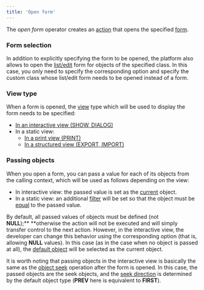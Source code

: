 ```yaml
---
title: 'Open form'
---
```


The *open form* operator creates an [action](Actions.md) that opens the specified [form](Forms.md).

### Form selection

In addition to explicitly specifying the form to be opened, the platform also allows to open the [list/edit](Interactive_view.md#Interactiveview-edtClass) form for objects of the specified class. In this case, you only need to specify the corresponding option and specify the custom class whose list/edit form needs to be opened instead of a form.

### View type

When a form is opened, the [view](Form_views.md) type which will be used to display the form needs to be specified:

-   [In an interactive view (SHOW, DIALOG)](In_an_interactive_view_SHOW_DIALOG.md)
-   In a static view:
    -   [In a print view (PRINT)](In_a_print_view_PRINT.md)
    -   [In a structured view (EXPORT, IMPORT)](In_a_structured_view_EXPORT_IMPORT.md)

### Passing objects

When you open a form, you can pass a value for each of its objects from the calling context, which will be used as follows depending on the view:

-   In interactive view: the passed value is set as the [current](Form_structure.md#Formstructure-currentObject) object.
-   In a static view: an additional [filter](Form_structure.md#Formstructure-filters) will be set so that the object must be [equal](Comparison_operators_=_....md) to the passed value.

By default, all passed values of objects must be defined (not **NULL**);** **otherwise the action will not be executed and will simply transfer control to the next action. However, in the interactive view, the developer can change this behavior using the corresponding option (that is, allowing **NULL** values). In this case (as in the case when no object is passed at all), the [default object](Interactive_view.md#Interactiveview-defaultobject) will be selected as the current object. 

It is worth noting that passing objects in the interactive view is basically the same as the [object seek](Search_SEEK.md) operation after the form is opened. In this case, the passed objects are the seek objects, and the [seek direction](Search_SEEK.md#Search(SEEK)-direction) is determined by the default object type (**PREV** here is equivalent to **FIRST**).
